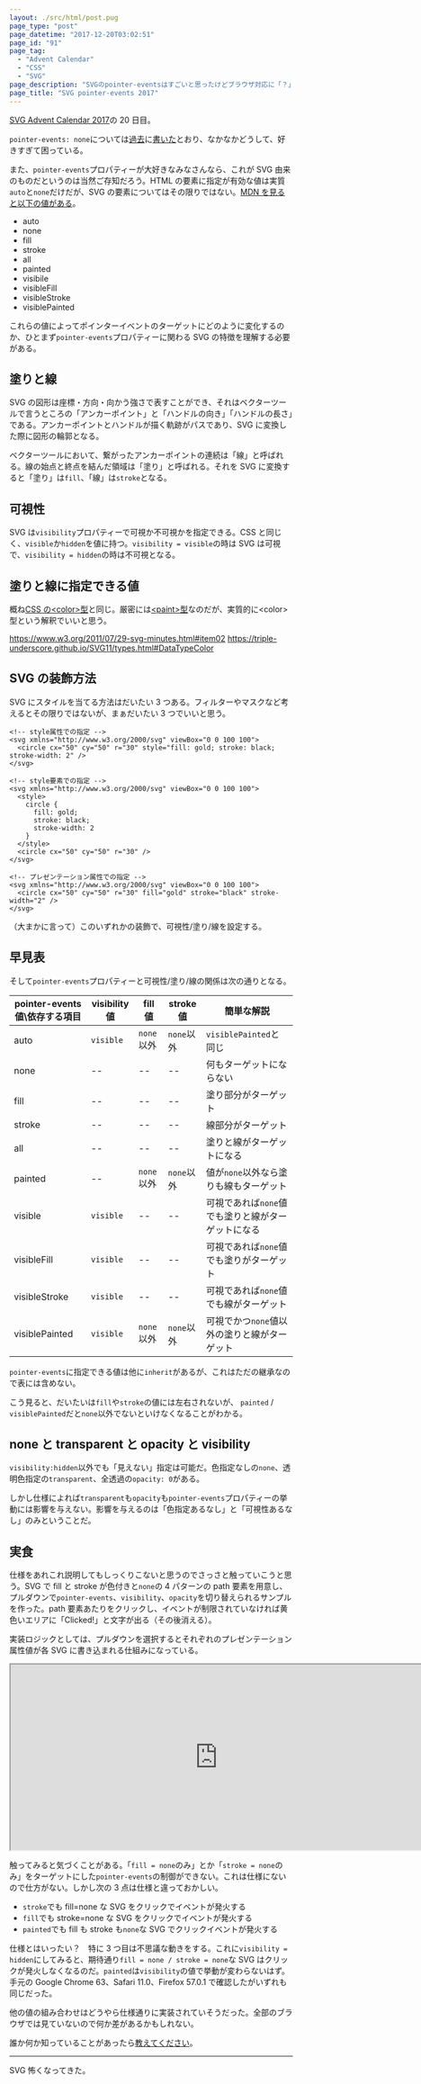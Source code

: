 ```yaml
---
layout: ./src/html/post.pug
page_type: "post"
page_datetime: "2017-12-20T03:02:51"
page_id: "91"
page_tag:
  - "Advent Calendar"
  - "CSS"
  - "SVG"
page_description: "SVGのpointer-eventsはすごいと思ったけどブラウザ対応に「？」がある"
page_title: "SVG pointer-events 2017"
---
```


[SVG Advent Calendar 2017](https://adventar.org/calendars/2475)の 20 日目。

`pointer-events: none`については[過去](http://dskd.jp/archives/7.html)に[書いた](http://dskd.jp/archives/85.html)とおり、なかなかどうして、好きすぎて困っている。

また、`pointer-events`プロパティーが大好きなみなさんなら、これが SVG 由来のものだというのは当然ご存知だろう。HTML の要素に指定が有効な値は実質`auto`と`none`だけだが、SVG の要素についてはその限りではない。[MDN を見ると以下の値がある](https://developer.mozilla.org/ja/docs/Web/CSS/pointer-events)。

- auto
- none
- fill
- stroke
- all
- painted
- visibile
- visibleFill
- visibleStroke
- visiblePainted

これらの値によってポインターイベントのターゲットにどのように変化するのか、ひとまず`pointer-events`プロパティーに関わる SVG の特徴を理解する必要がある。

## 塗りと線

SVG の図形は座標・方向・向かう強さで表すことができ、それはベクターツールで言うところの「アンカーポイント」と「ハンドルの向き」「ハンドルの長さ」である。アンカーポイントとハンドルが描く軌跡がパスであり、SVG に変換した際に図形の輪郭となる。

ベクターツールにおいて、繋がったアンカーポイントの連続は「線」と呼ばれる。線の始点と終点を結んだ領域は「塗り」と呼ばれる。それを SVG に変換すると「塗り」は`fill`、「線」は`stroke`となる。

## 可視性

SVG は`visibility`プロパティーで可視か不可視かを指定できる。CSS と同じく、`visible`か`hidden`を値に持つ。`visibility = visible`の時は SVG は可視で、`visibility = hidden`の時は不可視となる。

## 塗りと線に指定できる値

概ね[CSS の&lt;color&gt;型](https://www.w3.org/TR/css3-color/#valuea-def-color)と同じ。厳密には[&lt;paint&gt;型](https://www.w3.org/TR/SVG2/painting.html#SpecifyingPaint)なのだが、実質的に&lt;color&gt;型という解釈でいいと思う。

https://www.w3.org/2011/07/29-svg-minutes.html#item02
https://triple-underscore.github.io/SVG11/types.html#DataTypeColor

## SVG の装飾方法

SVG にスタイルを当てる方法はだいたい 3 つある。フィルターやマスクなど考えるとその限りではないが、まぁだいたい 3 つでいいと思う。

```
<!-- style属性での指定 -->
<svg xmlns="http://www.w3.org/2000/svg" viewBox="0 0 100 100">
  <circle cx="50" cy="50" r="30" style="fill: gold; stroke: black; stroke-width: 2" />
</svg>
```

```
<!-- style要素での指定 -->
<svg xmlns="http://www.w3.org/2000/svg" viewBox="0 0 100 100">
  <style>
    circle {
      fill: gold;
      stroke: black;
      stroke-width: 2
    }
  </style>
  <circle cx="50" cy="50" r="30" />
</svg>
```

```
<!-- プレゼンテーション属性での指定 -->
<svg xmlns="http://www.w3.org/2000/svg" viewBox="0 0 100 100">
  <circle cx="50" cy="50" r="30" fill="gold" stroke="black" stroke-width="2" />
</svg>
```

（大まかに言って）このいずれかの装飾で、可視性/塗り/線を設定する。

## 早見表

そして`pointer-events`プロパティーと可視性/塗り/線の関係は次の通りとなる。

| pointer-events 値\依存する項目 | visibility 値 | fill 値    | stroke 値  | 簡単な解説                                         |
| ------------------------------ | ------------- | ---------- | ---------- | -------------------------------------------------- |
| auto                           | `visible`     | `none`以外 | `none`以外 | `visiblePainted`と同じ                             |
| none                           | --            | --         | --         | 何もターゲットにならない                           |
| fill                           | --            | --         | --         | 塗り部分がターゲット                               |
| stroke                         | --            | --         | --         | 線部分がターゲット                                 |
| all                            | --            | --         | --         | 塗りと線がターゲットになる                         |
| painted                        | --            | `none`以外 | `none`以外 | 値が`none`以外なら塗りも線もターゲット             |
| visible                        | `visible`     | --         | --         | 可視であれば`none`値でも塗りと線がターゲットになる |
| visibleFill                    | `visible`     | --         | --         | 可視であれば`none`値でも塗りがターゲット           |
| visibleStroke                  | `visible`     | --         | --         | 可視であれば`none`値でも線がターゲット             |
| visiblePainted                 | `visible`     | `none`以外 | `none`以外 | 可視でかつ`none`値以外の塗りと線がターゲット       |

`pointer-events`に指定できる値は他に`inherit`があるが、これはただの継承なので表には含めない。

こう見ると、だいたいは`fill`や`stroke`の値には左右されないが、 `painted` / `visiblePainted`だと`none`以外でないといけなくなることがわかる。

## none と transparent と opacity と visibility

`visibility:hidden`以外でも「見えない」指定は可能だ。色指定なしの`none`、透明色指定の`transparent`、全透過の`opacity: 0`がある。

しかし仕様によれば`transparent`も`opacity`も`pointer-events`プロパティーの挙動には影響を与えない。影響を与えるのは「色指定あるなし」と「可視性あるなし」のみということだ。

## 実食

仕様をあれこれ説明してもしっくりこないと思うのでさっさと触っていこうと思う。SVG で fill と stroke が色付きと`none`の 4 パターンの path 要素を用意し、プルダウンで`pointer-events`、`visibility`、`opacity`を切り替えられるサンプルを作った。path 要素あたりをクリックし、イベントが制限されていなければ黄色いエリアに「Clicked!」と文字が出る（その後消える）。

実装ロジックとしては、プルダウンを選択するとそれぞれのプレゼンテーション属性値が各 SVG に書き込まれる仕組みになっている。

<iframe width="736" height="330" src="https://jsfiddle.net/maumqdrv/1/embedded/result,html,css,js/" allowfullscreen="allowfullscreen"></iframe>

触ってみると気づくことがある。「`fill = none`のみ」とか「`stroke = none`のみ」をターゲットにした`pointer-events`の制御ができない。これは仕様にないので仕方がない。しかし次の 3 点は仕様と違っておかしい。

- `stroke`でも fill=none な SVG をクリックでイベントが発火する
- `fill`でも stroke=none な SVG をクリックでイベントが発火する
- `painted`でも fill も stroke も`none`な SVG でクリックイベントが発火する

仕様とはいったい？　特に 3 つ目は不思議な動きをする。これに`visibility = hidden`にしてみると、期待通り`fill = none / stroke = none`な SVG はクリックが発火しなくなるのだ。`painted`は`visibility`の値で挙動が変わらないはず。手元の Google Chrome 63、Safari 11.0、Firefox 57.0.1 で確認したがいずれも同じだった。

他の値の組み合わせはどうやら仕様通りに実装されていそうだった。全部のブラウザでは見ていないので何か差があるかもしれない。

誰か何か知っていることがあったら[教えてください](https://twitter.com/otiext)。

---

SVG 怖くなってきた。

